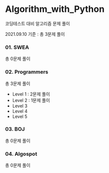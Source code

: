 # Algorithm_with_Python

코딩테스트 대비 알고리즘 문제 풀이

2021.09.10 기준 :  총 3문제 풀이



### 01. SWEA

총 0문제 풀이



### 02. Programmers

총 3문제 풀이

- Level 1  :  2문제 풀이
- Level 2  :  1문제 풀이
- Level 3
- Level 4
- Level 5



### 03. BOJ

총 0문제 풀이



### 04. Algospot

총 0문제 풀이
